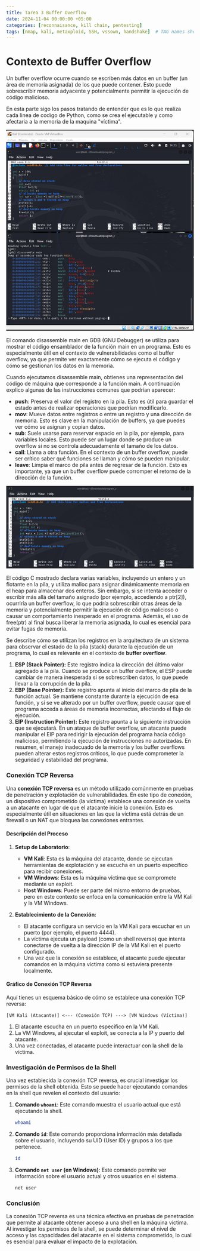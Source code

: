 ```yaml
---
title: Tarea 3 Buffer Overflow
date: 2024-11-04 00:00:00 +05:00
categories: [reconnaisance, kill chain, pentesting]
tags: [nmap, kali, metaxploid, SSH, vssown, handshake]  # TAG names should always be lowercase
---
```




# Contexto de Buffer Overflow
Un buffer overflow ocurre cuando se escriben más datos en un buffer (un área de memoria asignada) de los que puede contener. Esto puede sobrescribir memoria adyacente y potencialmente permitir la ejecución de código malicioso.

En esta parte sigo los pasos tratando de entender que es lo que realiza cada linea de codigo de Python,
como se crea el ejecutable y como afectaria a la memoria de la maquina "víctima".

![figure](/assets/images/pythonexe.png)

El comando disassemble main en GDB (GNU Debugger) se utiliza para mostrar el código ensamblador de la función main en un programa. Esto es especialmente útil en el contexto de vulnerabilidades como el buffer overflow, ya que permite ver exactamente cómo se ejecuta el código y cómo se gestionan los datos en la memoria.

Cuando ejecutamos disassemble main, obtienes una representación del código de máquina que corresponde a la función main. A continuación explico algunas de las instrucciones comunes que podrían aparecer:

- **push**: Preserva el valor del registro en la pila. Esto es útil para guardar el estado antes de realizar operaciones que podrían modificarlo.
- **mov**: Mueve datos entre registros o entre un registro y una dirección de memoria. Esto es clave en la manipulación de buffers, ya que puedes ver cómo se asignan y copian datos.
- **sub**: Suele usarse para reservar espacio en la pila, por ejemplo, para variables locales. Esto puede ser un lugar donde se produce un overflow si no se controla adecuadamente el tamaño de los datos.
- **call**: Llama a otra función. En el contexto de un buffer overflow, puede ser crítico saber qué funciones se llaman y cómo se pueden manipular.
- **leave**: Limpia el marco de pila antes de regresar de la función. Esto es importante, ya que un buffer overflow puede corromper el retorno de la dirección de la función.

![figure](/assets/images/coverflow.png)

El código C mostrado declara varias variables, incluyendo un entero y un flotante en la pila, y utiliza malloc para asignar dinámicamente memoria en el heap para almacenar dos enteros. Sin embargo, si se intenta acceder o escribir más allá del tamaño asignado (por ejemplo, accediendo a ptr[2]), ocurriría un buffer overflow, lo que podría sobrescribir otras áreas de la memoria y potencialmente permitir la ejecución de código malicioso o causar un comportamiento inesperado en el programa. Además, el uso de free(ptr) al final busca liberar la memoria asignada, lo cual es esencial para evitar fugas de memoria.

Se describe cómo se utilizan los registros en la arquitectura de un sistema para observar el estado de la pila (stack) durante la ejecución de un programa, lo cual es relevante en el contexto de **buffer overflow**.

1. **ESP (Stack Pointer):** Este registro indica la dirección del último valor agregado a la pila. Cuando se produce un buffer overflow, el ESP puede cambiar de manera inesperada si se sobrescriben datos, lo que puede llevar a la corrupción de la pila.
2. **EBP (Base Pointer):** Este registro apunta al inicio del marco de pila de la función actual. Se mantiene constante durante la ejecución de esa función, y si se ve alterado por un buffer overflow, puede causar que el programa acceda a áreas de memoria incorrectas, afectando el flujo de ejecución.
3. **EIP (Instruction Pointer):** Este registro apunta a la siguiente instrucción que se ejecutará. En un ataque de buffer overflow, un atacante puede manipular el EIP para redirigir la ejecución del programa hacia código malicioso, permitiendo la ejecución de instrucciones no autorizadas.
En resumen, el manejo inadecuado de la memoria y los buffer overflows pueden alterar estos registros críticos, lo que puede comprometer la seguridad y estabilidad del programa.






### Conexión TCP Reversa

Una **conexión TCP reversa** es un método utilizado comúnmente en pruebas de penetración y explotación de vulnerabilidades. En este tipo de conexión, un dispositivo comprometido (la víctima) establece una conexión de vuelta a un atacante en lugar de que el atacante inicie la conexión. Esto es especialmente útil en situaciones en las que la víctima está detrás de un firewall o un NAT que bloquea las conexiones entrantes.

#### Descripción del Proceso

1. **Setup de Laboratorio**:
   - **VM Kali**: Esta es la máquina del atacante, donde se ejecutan herramientas de explotación y se escucha en un puerto específico para recibir conexiones.
   - **VM Windows**: Esta es la máquina víctima que se compromete mediante un exploit.
   - **Host Windows**: Puede ser parte del mismo entorno de pruebas, pero en este contexto se enfoca en la comunicación entre la VM Kali y la VM Windows.

2. **Establecimiento de la Conexión**:
   - El atacante configura un servicio en la VM Kali para escuchar en un puerto (por ejemplo, el puerto 4444).
   - La víctima ejecuta un payload (como un shell reverso) que intenta conectarse de vuelta a la dirección IP de la VM Kali en el puerto configurado.
   - Una vez que la conexión se establece, el atacante puede ejecutar comandos en la máquina víctima como si estuviera presente localmente.

#### Gráfico de Conexión TCP Reversa

Aquí tienes un esquema básico de cómo se establece una conexión TCP reversa:

```
[VM Kali (Atacante)] <--- (Conexión TCP) ---> [VM Windows (Víctima)]
```

1. El atacante escucha en un puerto específico en la VM Kali.
2. La VM Windows, al ejecutar el exploit, se conecta a la IP y puerto del atacante.
3. Una vez conectadas, el atacante puede interactuar con la shell de la víctima.

### Investigación de Permisos de la Shell

Una vez establecida la conexión TCP reversa, es crucial investigar los permisos de la shell obtenida. Esto se puede hacer ejecutando comandos en la shell que revelen el contexto del usuario:

1. **Comando `whoami`**: Este comando muestra el usuario actual que está ejecutando la shell.
   
   ```bash
   whoami
   ```

2. **Comando `id`**: Este comando proporciona información más detallada sobre el usuario, incluyendo su UID (User ID) y grupos a los que pertenece.

   ```bash
   id
   ```

3. **Comando `net user` (en Windows)**: Este comando permite ver información sobre el usuario actual y otros usuarios en el sistema.

   ```cmd
   net user
   ```

### Conclusión

La conexión TCP reversa es una técnica efectiva en pruebas de penetración que permite al atacante obtener acceso a una shell en la máquina víctima. Al investigar los permisos de la shell, se puede determinar el nivel de acceso y las capacidades del atacante en el sistema comprometido, lo cual es esencial para evaluar el impacto de la explotación.